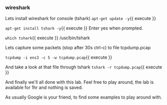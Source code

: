 ### wireshark

Lets install wireshark for console (tshark)
`apt-get update -y`{{ execute }}


`apt-get install tshark -y`{{ execute }}
Enter yes when prompted.


`which tshark`{{ execute }}
/usr/bin/tshark

Lets capture some packets (stop after 30s ctrl-c) to file tcpdump.pcap

`tcpdump -i ens3 -c 5 -w tcpdump.pcap`{{ execute }}

And take a look at that file through tshark
`tshark -r tcpdump.pcap`{{ execute }}

And finally we'll all done with this lab. Feel free to play around, the lab is available for 1hr and nothing is saved. 

As usually Google is your friend, to find some examples to play around with.



